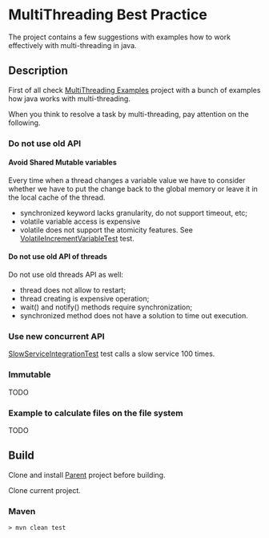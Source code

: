 # MultiThreading Best Practice
The project contains a few suggestions with examples how to work effectively with multi-threading in java.

## Description

First of all check <a href="https://github.com/StepanMelnik/MultiThreading_Examples">MultiThreading Examples</a> project with a bunch of examples how java works with multi-threading.

When you think to resolve a task by multi-threading, pay attention on the following. 

### Do not use old API

#### Avoid Shared Mutable variables

Every time when a thread changes a variable value we have to consider whether we have to put the change back to the global memory or leave it in the local cache of the thread.
* synchronized keyword lacks granularity, do not support timeout, etc;
* volatile variable access is expensive
* volatile does not support the atomicity features. See <a href="https://github.com/StepanMelnik/MultiThreading_Examples/blob/master/src/test/java/com/sme/multithreading/sharedvariable/VolatileIncrementVariableTest.java">VolatileIncrementVariableTest</a> test.

#### Do not use old API of threads

Do not use old threads API as well:
* thread does not allow to restart;
* thread creating is expensive operation;
* wait() and notify() methods require synchronization;
* synchronized method does not have a solution to time out execution.

### Use new concurrent API

<a href="https://github.com/StepanMelnik/MultiThreading_BestPractice/blob/master/src/test/java/com/sme/multithreading/service/SlowServiceIntegrationTest.java">SlowServiceIntegrationTest</a> test calls a slow service 100 times.

 


### Immutable
TODO

### Example to calculate files on the file system
TODO

## Build

Clone and install <a href="https://github.com/StepanMelnik/Parent.git">Parent</a> project before building.

Clone current project.

### Maven

	> mvn clean test
